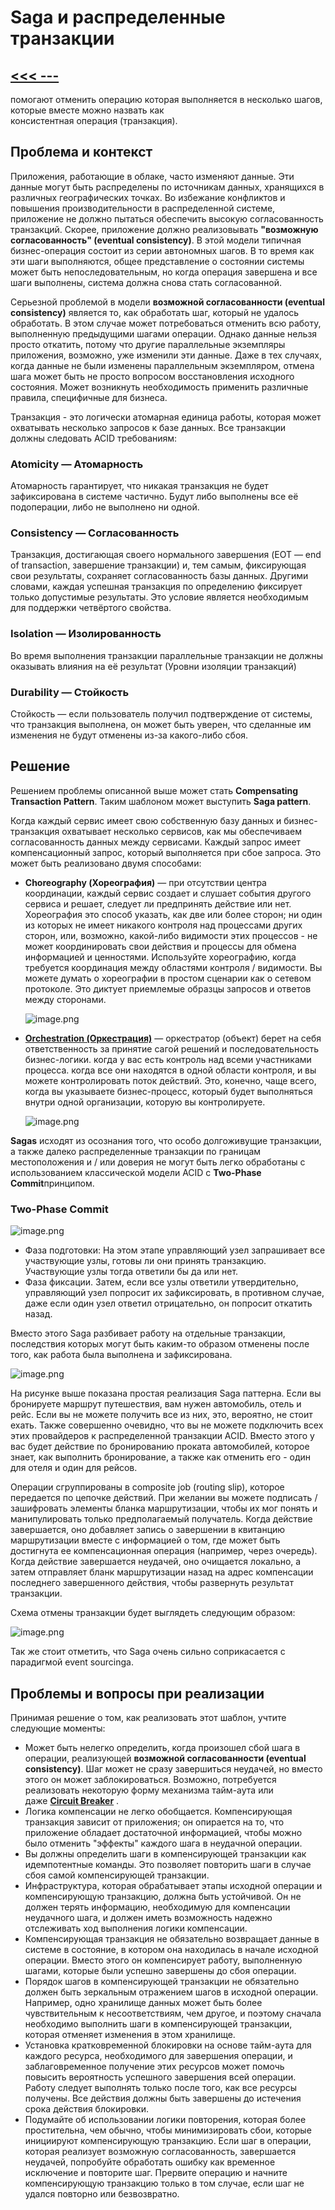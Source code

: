 # Saga и распределенные транзакции
## [<<< ---](../micro.md)
помогают отменить операцию которая выполняется в несколько шагов, которые вместе можно назвать как консистентная операция (транзакция).

## Проблема и контекст

Приложения, работающие в облаке, часто изменяют данные. Эти данные могут быть распределены по источникам данных, хранящихся в различных географических точках. Во избежание конфликтов и повышения производительности в распределенной системе, приложение не должно пытаться обеспечить высокую согласованность транзакций. Скорее, приложение должно реализовывать **"возможную согласованность" (eventual consistency)**. В этой модели типичная бизнес-операция состоит из серии автономных шагов. В то время как эти шаги выполняются, общее представление о состоянии системы может быть непоследовательным, но когда операция завершена и все шаги выполнены, система должна снова стать согласованной.

Серьезной проблемой в модели **возможной согласованности (eventual consistency)** является то, как обработать шаг, который не удалось обработать. В этом случае может потребоваться отменить всю работу, выполненную предыдущими шагами операции. Однако данные нельзя просто откатить, потому что другие параллельные экземпляры приложения, возможно, уже изменили эти данные. Даже в тех случаях, когда данные не были изменены параллельным экземпляром, отмена шага может быть не просто вопросом восстановления исходного состояния. Может возникнуть необходимость применить различные правила, специфичные для бизнеса.

Транзакция - это логически атомарная единица работы, которая может охватывать несколько запросов к базе данных. Все транзакции должны следовать ACID требованиям:

### Atomicity — Атомарность

Атомарность гарантирует, что никакая транзакция не будет зафиксирована в системе частично. Будут либо выполнены все её подоперации, либо не выполнено ни одной.

### Consistency — Согласованность

Транзакция, достигающая своего нормального завершения (EOT — end of transaction, завершение транзакции) и, тем самым, фиксирующая свои результаты, сохраняет согласованность базы данных. Другими словами, каждая успешная транзакция по определению фиксирует только допустимые результаты. Это условие является необходимым для поддержки четвёртого свойства.

### Isolation — Изолированность

Во время выполнения транзакции параллельные транзакции не должны оказывать влияния на её результат (Уровни изоляции транзакций)

### Durability — Стойкость

Стойкость — если пользователь получил подтверждение от системы, что транзакция выполнена, он может быть уверен, что сделанные им изменения не будут отменены из-за какого-либо сбоя.

## Решение

Решением проблемы описанной выше может стать **Compensating Transaction Pattern**. Таким шаблоном может выступить **Saga pattern**.

Когда каждый сервис имеет свою собственную базу данных и бизнес-транзакция охватывает несколько сервисов, как мы обеспечиваем согласованность данных между сервисами. Каждый запрос имеет компенсационный запрос, который выполняется при сбое запроса. Это может быть реализовано двумя способами:

- **Choreography (Хореография)** — при отсутствии центра координации, каждый сервис создает и слушает события другого сервиса и решает, следует ли предпринять действие или нет. Хореография это способ указать, как две или более сторон; ни один из которых не имеет никакого контроля над процессами других сторон, или, возможно, какой-либо видимости этих процессов - не может координировать свои действия и процессы для обмена информацией и ценностями. Используйте хореографию, когда требуется координация между областями контроля / видимости. Вы можете думать о хореографии в простом сценарии как о сетевом протоколе. Это диктует приемлемые образцы запросов и ответов между сторонами.
    
    ![image.png](saga/image.png)
    
- [**Orchestration (Оркестрация)**](choreography.md) — оркестратор (объект) берет на себя ответственность за принятие сагой решений и последовательность бизнес-логики. когда у вас есть контроль над всеми участниками процесса. когда все они находятся в одной области контроля, и вы можете контролировать поток действий. Это, конечно, чаще всего, когда вы указываете бизнес-процесс, который будет выполняться внутри одной организации, которую вы контролируете.
    
    ![image.png](saga/image%201.png)
    

**Sagas** исходят из осознания того, что особо долгоживущие транзакции, а также далеко распределенные транзакции по границам местоположения и / или доверия не могут быть легко обработаны с использованием классической модели ACID c **Two-Phase Commit**принципом.

### Two-Phase Commit

![image.png](saga/image%202.png)

- Фаза подготовки: На этом этапе управляющий узел запрашивает все участвующие узлы, готовы ли они принять транзакцию. Участвующие узлы тогда ответили бы да или нет.
- Фаза фиксации. Затем, если все узлы ответили утвердительно, управляющий узел попросит их зафиксировать, в противном случае, даже если один узел ответил отрицательно, он попросит откатить назад.

Вместо этого Saga разбивает работу на отдельные транзакции, последствия которых могут быть каким-то образом отменены после того, как работа была выполнена и зафиксирована.

![image.png](saga/image%203.png)

На рисунке выше показана простая реализация Saga паттерна. Если вы бронируете маршрут путешествия, вам нужен автомобиль, отель и рейс. Если вы не можете получить все из них, это, вероятно, не стоит ехать. Также совершенно очевидно, что вы не можете подключить всех этих провайдеров к распределенной транзакции ACID. Вместо этого у вас будет действие по бронированию проката автомобилей, которое знает, как выполнить бронирование, а также как отменить его - один для отеля и один для рейсов.

Операции сгруппированы в composite job (routing slip), которое передается по цепочке действий. При желании вы можете подписать / зашифровать элементы бланка маршрутизации, чтобы их мог понять и манипулировать только предполагаемый получатель. Когда действие завершается, оно добавляет запись о завершении в квитанцию маршрутизации вместе с информацией о том, где может быть достигнута ее компенсационная операция (например, через очередь). Когда действие завершается неудачей, оно очищается локально, а затем отправляет бланк маршрутизации назад на адрес компенсации последнего завершенного действия, чтобы развернуть результат транзакции.

Схема отмены транзакции будет выглядеть следующим образом:

![image.png](saga/image%204.png)

Так же стоит отметить, что Saga очень сильно соприкасается с парадигмой event sourcingа.

## Проблемы и вопросы при реализации

Принимая решение о том, как реализовать этот шаблон, учтите следующие моменты:

- Может быть нелегко определить, когда произошел сбой шага в операции, реализующей **возможной согласованности (eventual consistency)**. Шаг может не сразу завершиться неудачей, но вместо этого он может заблокироваться. Возможно, потребуется реализовать некоторую форму механизма тайм-аута или даже [**Circuit Breaker**](circuitbreaker.md) .
- Логика компенсации не легко обобщается. Компенсирующая транзакция зависит от приложения; он опирается на то, что приложение обладает достаточной информацией, чтобы можно было отменить "эффекты" каждого шага в неудачной операции.
- Вы должны определить шаги в компенсирующей транзакции как идемпотентные команды. Это позволяет повторить шаги в случае сбоя самой компенсирующей транзакции.
- Инфраструктура, которая обрабатывает этапы исходной операции и компенсирующую транзакцию, должна быть устойчивой. Он не должен терять информацию, необходимую для компенсации неудачного шага, и должен иметь возможность надежно отслеживать ход выполнения логики компенсации.
- Компенсирующая транзакция не обязательно возвращает данные в системе в состояние, в котором она находилась в начале исходной операции. Вместо этого он компенсирует работу, выполненную шагами, которые были успешно завершены до сбоя операции.
- Порядок шагов в компенсирующей транзакции не обязательно должен быть зеркальным отражением шагов в исходной операции. Например, одно хранилище данных может быть более чувствительным к несоответствиям, чем другое, и поэтому сначала необходимо выполнить шаги в компенсирующей транзакции, которая отменяет изменения в этом хранилище.
- Установка кратковременной блокировки на основе тайм-аута для каждого ресурса, необходимого для завершения операции, и заблаговременное получение этих ресурсов может помочь повысить вероятность успешного завершения всей операции. Работу следует выполнять только после того, как все ресурсы получены. Все действия должны быть завершены до истечения срока действия блокировки.
- Подумайте об использовании логики повторения, которая более простительна, чем обычно, чтобы минимизировать сбои, которые инициируют компенсирующую транзакцию. Если шаг в операции, которая реализует возможную согласованность, завершается неудачей, попробуйте обработать ошибку как временное исключение и повторите шаг. Прервите операцию и начните компенсирующую транзакцию только в том случае, если шаг не удался повторно или безвозвратно.